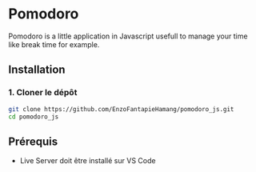 # Pomodoro

 Pomodoro is a little application in Javascript usefull to manage your time like break time for example.

## Installation

### 1. Cloner le dépôt
```sh
git clone https://github.com/EnzoFantapieHamang/pomodoro_js.git
cd pomodoro_js
```


## Prérequis
- Live Server doit être installé sur VS Code
